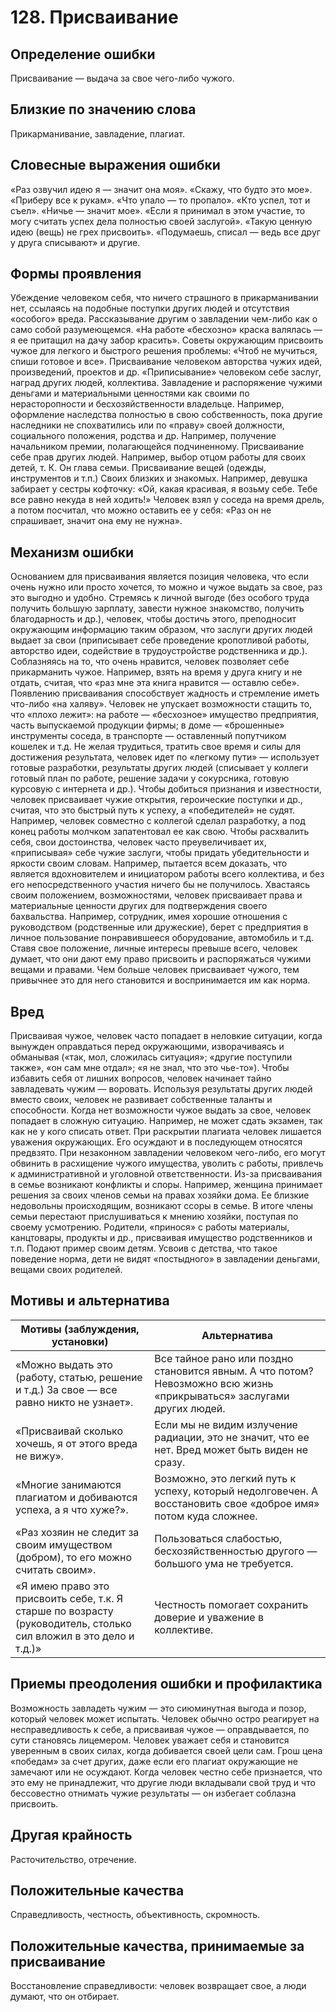 # 128. Присваивание

## Определение ошибки
Присваивание — выдача за свое чего-либо чужого.

## Близкие по значению слова
Прикарманивание, завладение, плагиат.

## Словесные выражения ошибки
«Раз озвучил идею я — значит она моя».
«Скажу, что будто это мое».
«Приберу все к рукам».
«Что упало — то пропало».
«Кто успел, тот и съел».
«Ничье — значит мое».
«Если я принимал в этом участие, то могу считать успех дела полностью своей заслугой».
«Такую ценную идею (вещь) не грех присвоить».
«Подумаешь, списал — ведь все друг у друга списывают» и другие.

## Формы проявления
Убеждение человеком себя, что ничего страшного в прикарманивании нет, ссылаясь на подобные поступки других людей и отсутствия «особого» вреда.
Рассказывание другим о завладении чем-либо как о само собой разумеющемся. «На работе «бесхозно» краска валялась — я ее притащил на дачу забор красить».
Советы окружающим присвоить чужое для легкого и быстрого решения проблемы: «Чтоб не мучиться, спиши готовое и все».
Присваивание человеком авторства чужих идей, произведений, проектов и др.
«Приписывание» человеком себе заслуг, наград других людей, коллектива.
Завладение и распоряжение чужими деньгами и материальными ценностями как своими по нерасторопности и бесхозяйственности владельце. Например, оформление наследства полностью в свою собственность, пока другие наследники не спохватились или по «праву» своей должности, социального положения, родства и др. Например, получение начальником премии, полагающейся подчиненному.
Присваивание себе прав других людей. Например, выбор отцом работы для своих детей, т. К. Он глава семьи.
Присваивание вещей (одежды, инструментов и т.п.) Своих близких и знакомых. Например, девушка забирает у сестры кофточку: «Ой, какая красивая, я возьму себе. Тебе все равно некуда в ней ходить!» Человек взял у соседа на время дрель, а потом посчитал, что можно оставить ее у себя: «Раз он не спрашивает, значит она ему не нужна».

## Механизм ошибки
Основанием для присваивания является позиция человека, что если очень нужно или просто хочется, то можно и чужое выдать за свое, раз это выгодно и удобно.
Стремясь к личной выгоде (без особого труда получить большую зарплату, завести нужное знакомство, получить благодарность и др.), человек, чтобы достичь этого, преподносит окружающим информацию таким образом, что заслуги других людей выдает за свои (приписывает себе проведение кропотливой работы, авторство идеи, содействие в трудоустройстве родственника и др.).
Соблазняясь на то, что очень нравится, человек позволяет себе прикарманить чужое. Например, взять на время у друга книгу и не отдать, считая, что «раз мне эта книга нравится — оставлю себе».
Появлению присваивания способствует жадность и стремление иметь что-либо «на халяву». Человек не упускает возможности стащить то, что «плохо лежит»: на работе — «бесхозное» имущество предприятия, часть выпускаемой продукции фирмы; в доме — «брошенные» инструменты соседа, в транспорте — оставленный попутчиком кошелек и т.д.
Не желая трудиться, тратить свое время и силы для достижения результата, человек идет по «легкому пути» — использует готовые разработки, результаты других людей (списывает у коллеги готовый план по работе, решение задачи у сокурсника, готовую курсовую с интернета и др.).
Чтобы добиться признания и известности, человек присваивает чужие открытия, героические поступки и др., считая, что это быстрый путь к успеху, а «победителей» не судят. Например, человек совместно с коллегой сделал разработку, а под конец работы молчком запатентовал ее как свою.
Чтобы расхвалить себя, свои достоинства, человек часто преувеличивает их, «приписывая» себе чужие заслуги, чтобы придать убедительности и яркости своим словам. Например, пытается всем доказать, что является вдохновителем и инициатором работы всего коллектива, и без его непосредственного участия ничего бы не получилось.
Хвастаясь своим положением, возможностями, человек присваивает права и материальные ценности других для подтверждения своего бахвальства. Например, сотрудник, имея хорошие отношения с руководством (родственные или дружеские), берет с предприятия в личное пользование понравившееся оборудование, автомобиль и т.д.
Ставя свое положение, личные интересы превыше всего, человек думает, что они дают ему право присвоить и распоряжаться чужими вещами и правами.
Чем больше человек присваивает чужого, тем привычнее это для него становится и воспринимается им как норма.

## Вред
Присваивая чужое, человек часто попадает в неловкие ситуации, когда вынужден оправдаться перед окружающими, изворачиваясь и обманывая («так, мол, сложилась ситуация»; «другие поступили также», «он сам мне отдал»; «я не знал, что это чье-то»). Чтобы избавить себя от лишних вопросов, человек начинает тайно завладевать чужим — воровать.
Используя результаты других людей вместо своих, человек не развивает собственные таланты и способности. Когда нет возможности чужое выдать за свое, человек попадает в сложную ситуацию. Например, не может сдать экзамен, так как не у кого списать ответ.
При раскрытии плагиата человек лишается уважения окружающих. Его осуждают и в последующем относятся предвзято.
При незаконном завладении человеком чего-либо, его могут обвинить в расхищение чужого имущества, уволить с работы, привлечь к административной и уголовной ответственности.
Из-за присваивания в семье возникают конфликты и споры. Например, женщина принимает решения за своих членов семьи на правах хозяйки дома. Ее близкие недовольны происходящим, возникают ссоры в семье. В итоге члены семьи перестают прислушиваться к мнению хозяйки, поступая по своему усмотрению.
Родители, «принося» с работы материалы, канцтовары, продукты и др., присваивая имущество родственников и т.п. Подают пример своим детям. Усвоив с детства, что такое поведение норма, дети не видят «постыдного» в завладении деньгами, вещами своих родителей.

## Мотивы и альтернатива
Мотивы (заблуждения, установки) | Альтернатива
---|---
«Можно выдать это (работу, статью, решение и т.д.) За свое — все равно никто не узнает».	| Все тайное рано или поздно становится явным. А что потом? Невозможно всю жизнь «прикрываться» заслугами других людей.
«Присваивай сколько хочешь, я от этого вреда не вижу».	| Если мы не видим излучение радиации, это не значит, что ее нет. Вред может быть виден не сразу.
«Многие занимаются плагиатом и добиваются успеха, а я что хуже?».	| Возможно, это легкий путь к успеху, который недолговечен. А восстановить свое «доброе имя» потом куда сложнее.
«Раз хозяин не следит за своим имуществом (добром), то его можно считать своим».	| Пользоваться слабостью, бесхозяйственностью другого — большого ума не требуется.
«Я имею право это присвоить себе, т.к. Я старше по возрасту (руководитель, столько сил вложил в это дело и т.д.)»	| Честность помогает сохранить доверие и уважение в коллективе.

## Приемы преодоления ошибки и профилактика
Возможность завладеть чужим — это сиюминутная выгода и позор, который человек может испытать.
Человек обычно остро реагирует на несправедливость к себе, а присваивая чужое — оправдывается, по сути становясь лицемером.
Человек уважает себя и становится уверенным в своих силах, когда добивается своей цели сам. Грош цена «победам» за счет других, даже если его плагиат окружающие не замечают или не осуждают.
Когда человек честно себе признается, что это ему не принадлежит, что другие люди вкладывали свой труд и что бессовестно отнимать чужие результаты — он избегает соблазна присвоить.

## Другая крайность
Расточительство, отречение.

## Положительные качества
Справедливость, честность, объективность, скромность.

## Положительные качества, принимаемые за присваивание
Восстановление справедливости: человек возвращает свое, а люди думают, что он отбирает. 
